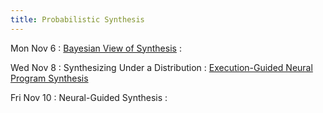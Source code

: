 ```yaml
---
title: Probabilistic Synthesis
---
```


Mon Nov 6
: [Bayesian View of Synthesis](../lectures/lecture32-bayes.pdf)
  : []()

Wed Nov 8
: Synthesizing Under a Distribution
  : [Execution-Guided Neural Program Synthesis](https://openreview.net/pdf?id=H1gfOiAqYm)

Fri Nov 10
: Neural-Guided Synthesis
  : []()

